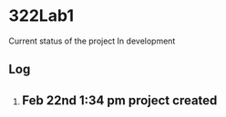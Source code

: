 # 322Lab1

Current status of the project
In development

## Log
1. Feb 22nd 1:34 pm project created
   -
